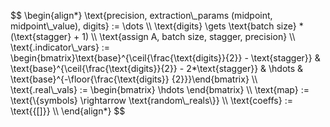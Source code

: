<p align="left">
$$
\begin{align*}
\text{precision, extraction\_params (midpoint, midpoint\_value), digits} := \dots \\
\text{digits} \gets \text{batch size} * (\text{stagger} + 1) \\
\text{assign A, batch size, stagger, precision} \\
\text{.indicator\_vars} := \begin{bmatrix}\text{base}^{\ceil{\frac{\text{digits}}{2}} - \text{stagger}} & \text{base}^{\ceil{\frac{\text{digits}}{2}} - 2*\text{stagger}} & \hdots & \text{base}^{-\floor{\frac{\text{digits}} {2}}}\end{bmatrix} \\
\text{.real\_vals} := \begin{bmatrix} \hdots \end{bmatrix} \\
\text{map} := \text{\{symbols} \rightarrow \text{random\_reals\}} \\
\text{coeffs} := \text{{[]}} \\
\end{align*}
$$
</p>
